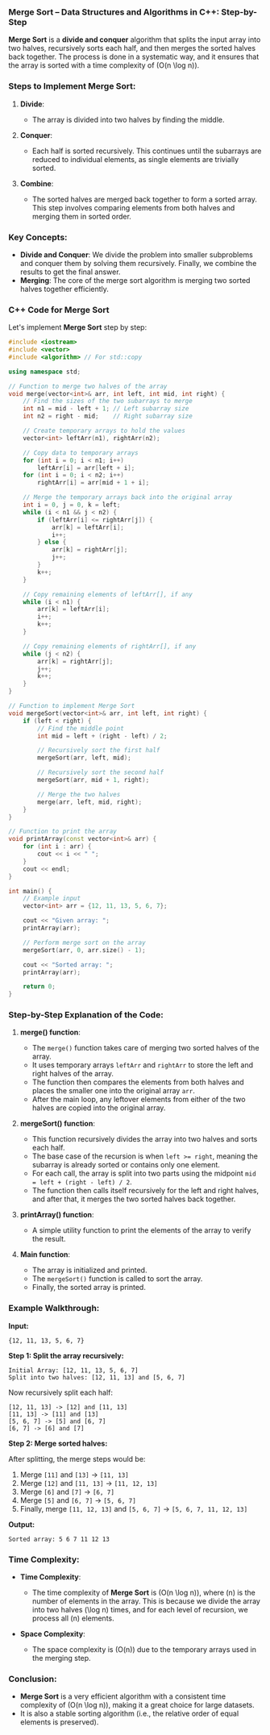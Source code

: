 ### Merge Sort – Data Structures and Algorithms in C++: Step-by-Step

**Merge Sort** is a **divide and conquer** algorithm that splits the input array into two halves, recursively sorts each half, and then merges the sorted halves back together. The process is done in a systematic way, and it ensures that the array is sorted with a time complexity of \(O(n \log n)\).

### Steps to Implement Merge Sort:

1. **Divide**: 
   - The array is divided into two halves by finding the middle.
   
2. **Conquer**: 
   - Each half is sorted recursively. This continues until the subarrays are reduced to individual elements, as single elements are trivially sorted.

3. **Combine**: 
   - The sorted halves are merged back together to form a sorted array. This step involves comparing elements from both halves and merging them in sorted order.

### Key Concepts:
- **Divide and Conquer**: We divide the problem into smaller subproblems and conquer them by solving them recursively. Finally, we combine the results to get the final answer.
- **Merging**: The core of the merge sort algorithm is merging two sorted halves together efficiently.

### C++ Code for Merge Sort

Let's implement **Merge Sort** step by step:

```cpp
#include <iostream>
#include <vector>
#include <algorithm> // For std::copy

using namespace std;

// Function to merge two halves of the array
void merge(vector<int>& arr, int left, int mid, int right) {
    // Find the sizes of the two subarrays to merge
    int n1 = mid - left + 1; // Left subarray size
    int n2 = right - mid;    // Right subarray size

    // Create temporary arrays to hold the values
    vector<int> leftArr(n1), rightArr(n2);

    // Copy data to temporary arrays
    for (int i = 0; i < n1; i++)
        leftArr[i] = arr[left + i];
    for (int i = 0; i < n2; i++)
        rightArr[i] = arr[mid + 1 + i];

    // Merge the temporary arrays back into the original array
    int i = 0, j = 0, k = left;
    while (i < n1 && j < n2) {
        if (leftArr[i] <= rightArr[j]) {
            arr[k] = leftArr[i];
            i++;
        } else {
            arr[k] = rightArr[j];
            j++;
        }
        k++;
    }

    // Copy remaining elements of leftArr[], if any
    while (i < n1) {
        arr[k] = leftArr[i];
        i++;
        k++;
    }

    // Copy remaining elements of rightArr[], if any
    while (j < n2) {
        arr[k] = rightArr[j];
        j++;
        k++;
    }
}

// Function to implement Merge Sort
void mergeSort(vector<int>& arr, int left, int right) {
    if (left < right) {
        // Find the middle point
        int mid = left + (right - left) / 2;

        // Recursively sort the first half
        mergeSort(arr, left, mid);

        // Recursively sort the second half
        mergeSort(arr, mid + 1, right);

        // Merge the two halves
        merge(arr, left, mid, right);
    }
}

// Function to print the array
void printArray(const vector<int>& arr) {
    for (int i : arr) {
        cout << i << " ";
    }
    cout << endl;
}

int main() {
    // Example input
    vector<int> arr = {12, 11, 13, 5, 6, 7};

    cout << "Given array: ";
    printArray(arr);

    // Perform merge sort on the array
    mergeSort(arr, 0, arr.size() - 1);

    cout << "Sorted array: ";
    printArray(arr);

    return 0;
}
```

### Step-by-Step Explanation of the Code:

1. **merge() function**:
   - The `merge()` function takes care of merging two sorted halves of the array.
   - It uses temporary arrays `leftArr` and `rightArr` to store the left and right halves of the array.
   - The function then compares the elements from both halves and places the smaller one into the original array `arr`.
   - After the main loop, any leftover elements from either of the two halves are copied into the original array.

2. **mergeSort() function**:
   - This function recursively divides the array into two halves and sorts each half.
   - The base case of the recursion is when `left >= right`, meaning the subarray is already sorted or contains only one element.
   - For each call, the array is split into two parts using the midpoint `mid = left + (right - left) / 2`.
   - The function then calls itself recursively for the left and right halves, and after that, it merges the two sorted halves back together.

3. **printArray() function**:
   - A simple utility function to print the elements of the array to verify the result.

4. **Main function**:
   - The array is initialized and printed.
   - The `mergeSort()` function is called to sort the array.
   - Finally, the sorted array is printed.

### Example Walkthrough:

**Input:**
```
{12, 11, 13, 5, 6, 7}
```

**Step 1: Split the array recursively:**
```
Initial Array: [12, 11, 13, 5, 6, 7]
Split into two halves: [12, 11, 13] and [5, 6, 7]
```

Now recursively split each half:

```
[12, 11, 13] -> [12] and [11, 13]
[11, 13] -> [11] and [13]
[5, 6, 7] -> [5] and [6, 7]
[6, 7] -> [6] and [7]
```

**Step 2: Merge sorted halves:**

After splitting, the merge steps would be:

1. Merge `[11]` and `[13]` -> `[11, 13]`
2. Merge `[12]` and `[11, 13]` -> `[11, 12, 13]`
3. Merge `[6]` and `[7]` -> `[6, 7]`
4. Merge `[5]` and `[6, 7]` -> `[5, 6, 7]`
5. Finally, merge `[11, 12, 13]` and `[5, 6, 7]` -> `[5, 6, 7, 11, 12, 13]`

**Output:**
```
Sorted array: 5 6 7 11 12 13
```

### Time Complexity:

- **Time Complexity**: 
   - The time complexity of **Merge Sort** is \(O(n \log n)\), where \(n\) is the number of elements in the array. This is because we divide the array into two halves \(\log n\) times, and for each level of recursion, we process all \(n\) elements.
   
- **Space Complexity**: 
   - The space complexity is \(O(n)\) due to the temporary arrays used in the merging step.

### Conclusion:

- **Merge Sort** is a very efficient algorithm with a consistent time complexity of \(O(n \log n)\), making it a great choice for large datasets.
- It is also a stable sorting algorithm (i.e., the relative order of equal elements is preserved).
